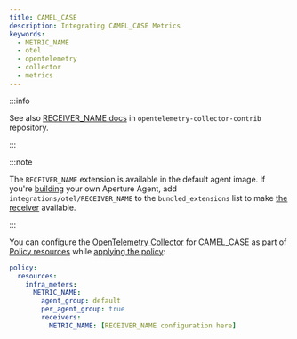 ```yaml
---
title: CAMEL_CASE
description: Integrating CAMEL_CASE Metrics
keywords:
  - METRIC_NAME
  - otel
  - opentelemetry
  - collector
  - metrics
---
```


:::info

See also [RECEIVER_NAME docs][receiver] in `opentelemetry-collector-contrib`
repository.

:::

:::note

The `RECEIVER_NAME` extension is available in the default agent image. If you're
[building][build] your own Aperture Agent, add `integrations/otel/RECEIVER_NAME`
to the `bundled_extensions` list to make [the receiver][receiver] available.

:::

You can configure the [OpenTelemetry Collector][opentelemetry-collector] for
CAMEL_CASE as part of [Policy resources][policy-resources] while [applying the
policy][applying-policy]:

```yaml
policy:
  resources:
    infra_meters:
      METRIC_NAME:
        agent_group: default
        per_agent_group: true
        receivers:
          METRIC_NAME: [RECEIVER_NAME configuration here]
```

[build]: /reference/aperturectl/build/agent/agent.md
[receiver]:
  https://github.com/open-telemetry/opentelemetry-collector-contrib/tree/main/receiver/RECEIVER_NAME
[opentelemetry-collector]: /reference/configuration/spec.md#telemetry-collector
[applying-policy]: /use-cases/use-cases.md
[policy-resources]: /reference/configuration/spec.md#resources
